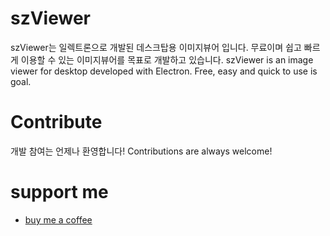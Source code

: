 # szViewer
szViewer는 일렉트론으로 개발된 데스크탑용 이미지뷰어 입니다. 무료이며 쉽고 빠르게 이용할 수 있는 이미지뷰어를 목표로 개발하고 있습니다.
szViewer is an image viewer for desktop developed with Electron. Free, easy and quick to use is goal.

# Contribute
개발 참여는 언제나 환영합니다! 
Contributions are always welcome! 

# support me
- [buy me a coffee](https://www.buymeacoffee.com/skyzero)
